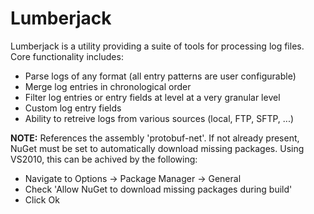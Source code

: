 Lumberjack
==========

Lumberjack is a utility providing a suite of tools for processing log files. Core functionality includes:
* Parse logs of any format (all entry patterns are user configurable)
* Merge log entries in chronological order
* Filter log entries or entry fields at level at a very granular level
* Custom log entry fields
* Ability to retreive logs from various sources (local, FTP, SFTP, ...)


**NOTE:**
References the assembly 'protobuf-net'. If not already present, NuGet must be set to automatically download missing packages. Using VS2010, this can be achived by the following:
* Navigate to Options -> Package Manager -> General
* Check 'Allow NuGet to download missing packages during build'
* Click Ok
